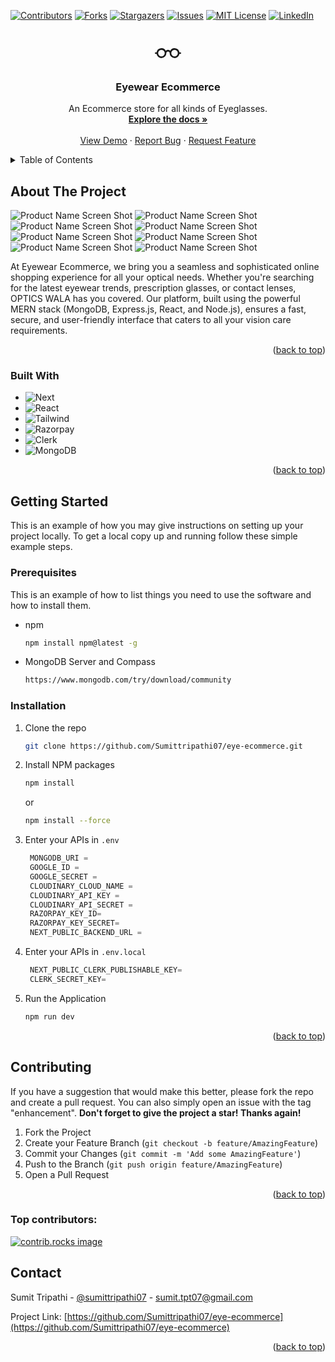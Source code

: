 <a id="readme-top"></a>

[![Contributors][contributors-shield]][contributors-url]
[![Forks][forks-shield]][forks-url]
[![Stargazers][stars-shield]][stars-url]
[![Issues][issues-shield]][issues-url]
[![MIT License][license-shield]][license-url]
[![LinkedIn][linkedin-shield]][linkedin-url]

<!-- PROJECT LOGO -->
<br />
<div align="center">
  <a href="https://github.com/Sumittripathi07/eye-ecommerce">
    <svg fill="currentColor" viewBox="0 0 16 16" height="3em" width="3em"><path d="M4 6a2 2 0 110 4 2 2 0 010-4zm2.625.547a3 3 0 00-5.584.953H.5a.5.5 0 000 1h.541A3 3 0 007 8a1 1 0 012 0 3 3 0 005.959.5h.541a.5.5 0 000-1h-.541a3 3 0 00-5.584-.953A1.993 1.993 0 008 6c-.532 0-1.016.208-1.375.547zM14 8a2 2 0 11-4 0 2 2 0 014 0z"></path></svg>
  </a>

<h3 align="center">Eyewear Ecommerce</h3>

  <p align="center">
    An Ecommerce store for all kinds of Eyeglasses.
    <br />
    <a href="https://github.com/Sumittripathi07/eye-ecommerce"><strong>Explore the docs »</strong></a>
    <br />
    <br />
    <a href="https://github.com/Sumittripathi07/eye-ecommerce">View Demo</a>
    ·
    <a href="https://github.com/Sumittripathi07/eye-ecommerce/issues/new?labels=bug&template=bug-report---.md">Report Bug</a>
    ·
    <a href="https://github.com/Sumittripathi07/eye-ecommerce/issues/new?labels=enhancement&template=feature-request---.md">Request Feature</a>
  </p>
</div>

<details>
  <summary>Table of Contents</summary>
  <ol>
    <li>
      <a href="#about-the-project">About The Project</a>
      <ul>
        <li><a href="#built-with">Built With</a></li>
      </ul>
    </li>
    <li>
      <a href="#getting-started">Getting Started</a>
      <ul>
        <li><a href="#prerequisites">Prerequisites</a></li>
        <li><a href="#installation">Installation</a></li>
      </ul>
    </li>
    <li><a href="#usage">Usage</a></li>
    <li><a href="#roadmap">Roadmap</a></li>
    <li><a href="#contributing">Contributing</a></li>
    <li><a href="#license">License</a></li>
    <li><a href="#contact">Contact</a></li>
    <li><a href="#acknowledgments">Acknowledgments</a></li>
  </ol>
</details>

<!-- ABOUT THE PROJECT -->

## About The Project

![Product Name Screen Shot][product-screenshot]
![Product Name Screen Shot][product-screenshot2]
![Product Name Screen Shot][product-screenshot3]
![Product Name Screen Shot][product-screenshot4]
![Product Name Screen Shot][product-screenshot5]
![Product Name Screen Shot][product-screenshot6]
![Product Name Screen Shot][product-screenshot7]
![Product Name Screen Shot][product-screenshot8]

At Eyewear Ecommerce, we bring you a seamless and sophisticated online shopping experience for all your optical needs. Whether you're searching for the latest eyewear trends, prescription glasses, or contact lenses, OPTICS WALA has you covered. Our platform, built using the powerful MERN stack (MongoDB, Express.js, React, and Node.js), ensures a fast, secure, and user-friendly interface that caters to all your vision care requirements.

<p align="right">(<a href="#readme-top">back to top</a>)</p>

### Built With

- ![Next][Next.js]
- ![React][React.js]
- ![Tailwind][Tailwind]
- ![Razorpay][Razorpay]
- ![Clerk][Clerk]
- ![MongoDB][MongoDB]

<p align="right">(<a href="#readme-top">back to top</a>)</p>

<!-- GETTING STARTED -->

## Getting Started

This is an example of how you may give instructions on setting up your project locally.
To get a local copy up and running follow these simple example steps.

### Prerequisites

This is an example of how to list things you need to use the software and how to install them.

- npm
  ```sh
  npm install npm@latest -g
  ```
- MongoDB Server and Compass
  ```sh
  https://www.mongodb.com/try/download/community
  ```

### Installation

1. Clone the repo
   ```sh
   git clone https://github.com/Sumittripathi07/eye-ecommerce.git
   ```
2. Install NPM packages
   ```sh
   npm install
   ```
   or
   ```sh
   npm install --force
   ```
3. Enter your APIs in `.env`
   ```js
    MONGODB_URI =
    GOOGLE_ID =
    GOOGLE_SECRET =
    CLOUDINARY_CLOUD_NAME =
    CLOUDINARY_API_KEY =
    CLOUDINARY_API_SECRET =
    RAZORPAY_KEY_ID=
    RAZORPAY_KEY_SECRET=
    NEXT_PUBLIC_BACKEND_URL =
   ```
4. Enter your APIs in `.env.local`

   ```js
    NEXT_PUBLIC_CLERK_PUBLISHABLE_KEY=
    CLERK_SECRET_KEY=
   ```

5. Run the Application
   ```sh
   npm run dev
   ```

<p align="right">(<a href="#readme-top">back to top</a>)</p>

## Contributing

If you have a suggestion that would make this better, please fork the repo and create a pull request. You can also simply open an issue with the tag "enhancement".
**Don't forget to give the project a star! Thanks again!**

1. Fork the Project
2. Create your Feature Branch (`git checkout -b feature/AmazingFeature`)
3. Commit your Changes (`git commit -m 'Add some AmazingFeature'`)
4. Push to the Branch (`git push origin feature/AmazingFeature`)
5. Open a Pull Request

<p align="right">(<a href="#readme-top">back to top</a>)</p>

### Top contributors:

<a href="https://github.com/Sumittripathi07/eye-ecommerce/graphs/contributors">
  <img src="https://contrib.rocks/image?repo=Sumittripathi07/eye-ecommerce" alt="contrib.rocks image" />
</a>

<!-- LICENSE -->

<!-- LICENSE
## License

Distributed under the MIT License. See `LICENSE.txt` for more information.

<p align="right">(<a href="#readme-top">back to top</a>)</p>
-->

## Contact

Sumit Tripathi - [@sumittripathi07](https://www.linkedin.com/in/sumittripathi07/) - sumit.tpt07@gmail.com

Project Link: [https://github.com/Sumittripathi07/eye-ecommerce](https://github.com/Sumittripathi07/eye-ecommerce)

<p align="right">(<a href="#readme-top">back to top</a>)</p>

<!-- MARKDOWN LINKS & IMAGES -->
<!-- https://www.markdownguide.org/basic-syntax/#reference-style-links -->

[contributors-shield]: https://img.shields.io/github/contributors/Sumittripathi07/eye-ecommerce.svg?style=for-the-badge
[contributors-url]: https://github.com/Sumittripathi07/eye-ecommerce/graphs/contributors
[forks-shield]: https://img.shields.io/github/forks/Sumittripathi07/eye-ecommerce.svg?style=for-the-badge
[forks-url]: https://github.com/Sumittripathi07/eye-ecommerce/network/members
[stars-shield]: https://img.shields.io/github/stars/Sumittripathi07/eye-ecommerce.svg?style=for-the-badge
[stars-url]: https://github.com/Sumittripathi07/eye-ecommerce/stargazers
[issues-shield]: https://img.shields.io/github/issues/Sumittripathi07/eye-ecommerce.svg?style=for-the-badge
[issues-url]: https://github.com/Sumittripathi07/eye-ecommerce/issues
[license-shield]: https://img.shields.io/github/license/Sumittripathi07/eye-ecommerce.svg?style=for-the-badge
[license-url]: https://github.com/Sumittripathi07/eye-ecommerce/blob/master/LICENSE.txt
[linkedin-shield]: https://img.shields.io/badge/-LinkedIn-black.svg?style=for-the-badge&logo=linkedin&colorB=555
[linkedin-url]: https://linkedin.com/in/sumittripathi07
[MongoDB]: https://img.shields.io/badge/-MongoDB-13aa52?style=for-the-badge&logo=mongodb&logoColor=white
[Clerk]: https://img.shields.io/badge/-Clerk-6C47FF?style=flat&logo=clerk&logoColor=white
[Tailwind]: https://img.shields.io/badge/Tailwind_CSS-black?style=for-the-badge&logo=tailwind-css&logoColor=38B2AC
[Razorpay]: https://img.shields.io/badge/Razorpay-02042B?style=for-the-badge&logo=razorpay&logoColor=3395FF
[product-screenshot]: ./public/assets/images/1.png
[product-screenshot2]: ./public/assets/images/2.png
[product-screenshot3]: ./public/assets/images/3.png
[product-screenshot4]: ./public/assets/images/4.png
[product-screenshot5]: ./public/assets/images/5.png
[product-screenshot6]: ./public/assets/images/6.png
[product-screenshot7]: ./public/assets/images/7.png
[product-screenshot8]: ./public/assets/images/8.png
[Next.js]: https://img.shields.io/badge/next.js-000000?style=for-the-badge&logo=nextdotjs&logoColor=white
[Next-url]: https://nextjs.org/
[React.js]: https://img.shields.io/badge/React-20232A?style=for-the-badge&logo=react&logoColor=61DAFB
[React-url]: https://reactjs.org/
[Vue.js]: https://img.shields.io/badge/Vue.js-35495E?style=for-the-badge&logo=vuedotjs&logoColor=4FC08D
[Vue-url]: https://vuejs.org/
[Angular.io]: https://img.shields.io/badge/Angular-DD0031?style=for-the-badge&logo=angular&logoColor=white
[Angular-url]: https://angular.io/
[Svelte.dev]: https://img.shields.io/badge/Svelte-4A4A55?style=for-the-badge&logo=svelte&logoColor=FF3E00
[Svelte-url]: https://svelte.dev/
[Laravel.com]: https://img.shields.io/badge/Laravel-FF2D20?style=for-the-badge&logo=laravel&logoColor=white
[Laravel-url]: https://laravel.com
[Bootstrap.com]: https://img.shields.io/badge/Bootstrap-563D7C?style=for-the-badge&logo=bootstrap&logoColor=white
[Bootstrap-url]: https://getbootstrap.com
[JQuery.com]: https://img.shields.io/badge/jQuery-0769AD?style=for-the-badge&logo=jquery&logoColor=white
[JQuery-url]: https://jquery.com

